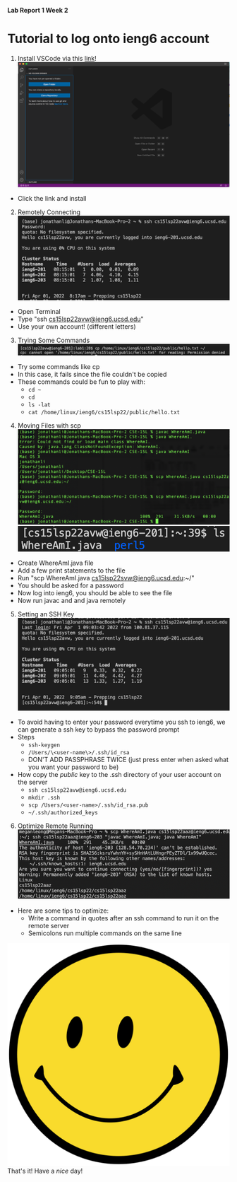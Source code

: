 **Lab Report 1 Week 2**

# Tutorial to log onto ieng6 account
1. Install VSCode via this [link](https://code.visualstudio.com/)!
![VS Code](/Images/SS_VSCode.png)  
- Click the link and install

2. Remotely Connecting
![Remote Connection](/Images/SS_RemoteConnection.png)
- Open Terminal
- Type "ssh cs15lsp22avw@ieng6.ucsd.edu"
- Use your own account! (different letters)

3. Trying Some Commands
![Trying Commands](/Images/SS_Commands.png)
- Try some commands like cp
- In this case, it fails since the file couldn't be copied
- These commands could be fun to play with:
    - `cd ~`
    - `cd`
    - `ls -lat`
    - `cat /home/linux/ieng6/cs15lsp22/public/hello.txt`

4. Moving Files with scp
![Using scp](/Images/SS_scp.png)
![Moving files](/Images/SS_moveFiles.png)
- Create WhereAmI.java file
- Add a few print statements to the file
- Run "scp WhereAmI.java cs15lsp22svw@ieng6.ucsd.edu:~/"
- You should be asked for a password
- Now log into ieng6, you should be able to see the file
- Now run javac and and java remotely

5. Setting an SSH Key
![Generating SSH Key](/Images/SS_sshKey.png)
- To avoid having to enter your password everytime you ssh to ieng6, we can generate a ssh key to bypass the password prompt
- Steps
    - `ssh-keygen`
    - `/Users/\<user-name\>/.ssh/id_rsa`
    - DON'T ADD PASSPHRASE TWICE (just press enter when asked what you want your password to be)
- How copy the _public_ key to the .ssh directory of your user account on the server
    - `ssh cs15lsp22avw@ieng6.ucsd.edu`
    - `mkdir .ssh`
    - `scp /Users/<user-name>/.ssh/id_rsa.pub `
    - `~/.ssh/authorized_keys`
6. Optimize Remote Running
![Optimize](/Images/SS_Optimize.png)
- Here are some tips to optimize:
    - Write a command in quotes after an ssh command to run it on the remote server
    - Semicolons run multiple commands on the same line

![Happy Face](/Images/happyface.png)
That's it! Have a _nice_ day!  